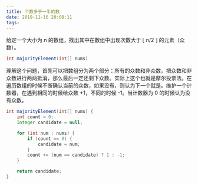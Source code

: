 ```yaml
---
title: 个数多于一半的数 
date: 2019-11-16 20:08:11
tags: 
---
```

给定一个大小为 n 的数组，找出其中在数组中出现次数大于 ⌊ n/2 ⌋ 的元素（众数）。

```java
int majorityElement(int[] nums)
```

理解这个问题，首先可以把数组分为两个部分：所有的众数和非众数。把众数和非众数进行两两抵消，那么最后一定还剩下众数。实际上这个也就是摩尔投票法。在遍历数组的时候不断确认当前的众数，如果没有，则认为下一个就是。维护一个计数器，在遇到相同的时候给众数 +1，不同的时候 -1。当计数器为 0 的时候认为没有众数。

```java
int majorityElement(int[] nums) {
    int count = 0;
    Integer candidate = null;

    for (int num : nums) {
        if (count == 0) {
            candidate = num;
        }
        count += (num == candidate) ? 1 : -1;
    }

    return candidate;
}
```